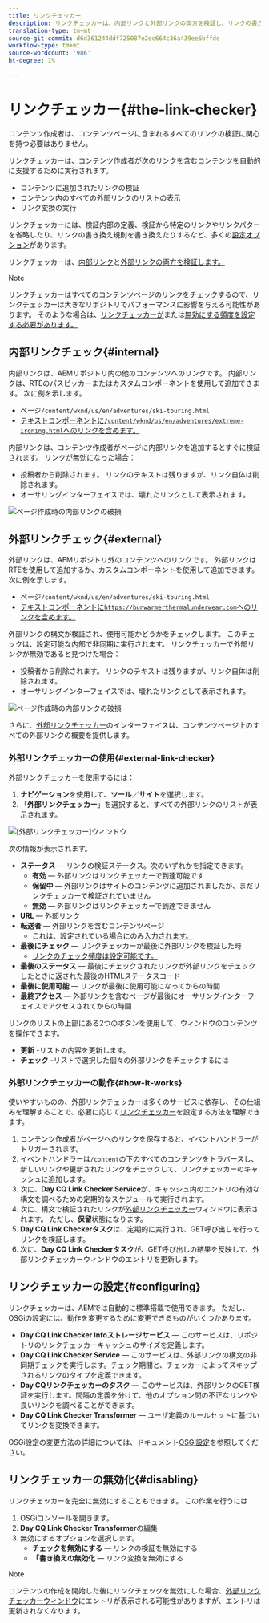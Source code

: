 ```yaml
---
title: リンクチェッカー
description: リンクチェッカーは、内部リンクと外部リンクの両方を検証し、リンクの書き換えを可能にします。
translation-type: tm+mt
source-git-commit: d6d361244ddf725087e2ec664c36a439ee6bffde
workflow-type: tm+mt
source-wordcount: '986'
ht-degree: 1%

---
```



# リンクチェッカー{#the-link-checker}

コンテンツ作成者は、コンテンツページに含まれるすべてのリンクの検証に関心を持つ必要はありません。

リンクチェッカーは、コンテンツ作成者が次のリンクを含むコンテンツを自動的に支援するために実行されます。

* コンテンツに追加されたリンクの検証
* コンテンツ内のすべての外部リンクのリストの表示
* リンク変換の実行

リンクチェッカーには、検証内部の定義、検証から特定のリンクやリンクパターを省略したり、リンクの書き換え規則を書き換えたりするなど、多くの[設定オプション](#configuring)があります。

リンクチェッカーは、[内部リンク](#internal)と[外部リンクの両方を検証します。](#external)

>[!NOTE]
>
>リンクチェッカーはすべてのコンテンツページのリンクをチェックするので、リンクチェッカーは大きなリポジトリでパフォーマンスに影響を与える可能性があります。 そのような場合は、[リンクチェッカーが](#configuring)または[無効にする頻度を設定する必要があります。](#disabling)

## 内部リンクチェック{#internal}

内部リンクは、AEMリポジトリ内の他のコンテンツへのリンクです。 内部リンクは、RTEのパスピッカーまたはカスタムコンポーネントを使用して追加できます。 次に例を示します。

* ページ`/content/wknd/us/en/adventures/ski-touring.html`
* [テキストコンポーネントに`/content/wknd/us/en/adventures/extreme-ironing.html`へのリンクを含めます。](https://experienceleague.adobe.com/docs/experience-manager-core-components/using/components/text.html)

内部リンクは、コンテンツ作成者がページに内部リンクを追加するとすぐに検証されます。 リンクが無効になった場合：

* 投稿者から削除されます。 リンクのテキストは残りますが、リンク自体は削除されます。
* オーサリングインターフェイスでは、壊れたリンクとして表示されます。

![ページ作成時の内部リンクの破損](assets/link-checker-invalid-link-internal.png)

## 外部リンクチェック{#external}

外部リンクは、AEMリポジトリ外のコンテンツへのリンクです。 外部リンクはRTEを使用して追加するか、カスタムコンポーネントを使用して追加できます。 次に例を示します。

* ページ`/content/wknd/us/en/adventures/ski-touring.html`
* [テキストコンポーネントに`https://bunwarmerthermalunderwear.com`へのリンクを含めます。](https://experienceleague.adobe.com/docs/experience-manager-core-components/using/components/text.html)

外部リンクの構文が検証され、使用可能かどうかをチェックします。 このチェックは、設定可能な内部で非同期に実行されます。 リンクチェッカーで外部リンクが無効であると見つけた場合：

* 投稿者から削除されます。 リンクのテキストは残りますが、リンク自体は削除されます。
* オーサリングインターフェイスでは、壊れたリンクとして表示されます。

![ページ作成時の内部リンクの破損](assets/link-checker-invalid-link-external.png)

さらに、[外部リンクチェッカー](#external-link-checker)のインターフェイスは、コンテンツページ上のすべての外部リンクの概要を提供します。

### 外部リンクチェッカーの使用{#external-link-checker}

外部リンクチェッカーを使用するには：

1. **ナビゲーション**&#x200B;を使用して、**ツール**／**サイト**&#x200B;を選択します。
1. 「**外部リンクチェッカー**」を選択すると、すべての外部リンクのリストが表示されます。

![[外部リンクチェッカー]ウィンドウ](assets/external-link-checker.png)

次の情報が表示されます。

* **ステータス**  — リンクの検証ステータス。次のいずれかを指定できます。
   * **有効**  — 外部リンクはリンクチェッカーで到達可能です
   * **保留中**  — 外部リンクはサイトのコンテンツに追加されましたが、まだリンクチェッカーで検証されていません
   * **無効**  — 外部リンクはリンクチェッカーで到達できません
* **URL**  — 外部リンク
* **転送者**  — 外部リンクを含むコンテンツページ
   * これは、設定されている場合にのみ[入力されます。](#configuring)
* **最後にチェック**  — リンクチェッカーが最後に外部リンクを検証した時
   * [リンクのチェック頻度は設定可能です。](#configuring)
* **最後のステータス**  — 最後にチェックされたリンクが外部リンクをチェックしたときに返された最後のHTMLステータスコード
* **最後に使用可能**  — リンクが最後に使用可能になってからの時間
* **最終アクセス**  — 外部リンクを含むページが最後にオーサリングインターフェイスでアクセスされてからの時間

リンクのリストの上部にある2つのボタンを使用して、ウィンドウのコンテンツを操作できます。

* **更新** -リストの内容を更新します。
* **チェック** -リストで選択した個々の外部リンクをチェックするには

### 外部リンクチェッカーの動作{#how-it-works}

使いやすいものの、外部リンクチェッカーは多くのサービスに依存し、その仕組みを理解することで、必要に応じて[リンクチェッカー](#configuring)を設定する方法を理解できます。

1. コンテンツ作成者がページへのリンクを保存すると、イベントハンドラーがトリガーされます。
1. イベントハンドラーは`/content`の下のすべてのコンテンツをトラバースし、新しいリンクや更新されたリンクをチェックして、リンクチェッカーのキャッシュに追加します。
1. 次に、**Day CQ Link Checker Service**&#x200B;が、キャッシュ内のエントリの有効な構文を調べるための定期的なスケジュールで実行されます。
1. 次に、構文で検証されたリンクが[外部リンクチェッカー](#external-link-checker)ウィンドウに表示されます。 ただし、**保留**&#x200B;状態になります。
1. **Day CQ Link Checkerタスク**&#x200B;は、定期的に実行され、GET呼び出しを行ってリンクを検証します。
1. 次に、**Day CQ Link Checkerタスク**&#x200B;が、GET呼び出しの結果を反映して、外部リンクチェッカーウィンドウのエントリを更新します。

## リンクチェッカーの設定{#configuring}

リンクチェッカーは、AEMでは自動的に標準搭載で使用できます。 ただし、OSGiの設定には、動作を変更するために変更できるものがいくつかあります。

* **Day CQ Link Checker Infoストレージサービス**  — このサービスは、リポジトリのリンクチェッカーキャッシュのサイズを定義します。
* **Day CQ Link Checker Service**  — このサービスは、外部リンクの構文の非同期チェックを実行します。チェック期間と、チェッカーによってスキップされるリンクのタイプを定義できます。
* **Day CQリンクチェッカーのタスク**  — このサービスは、外部リンクのGET検証を実行します。間隔の定義を分けて、他のオプション間の不正なリンクや良いリンクを調べることができます。
* **Day CQ Link Checker Transformer**  — ユーザ定義のルールセットに基づいてリンクを変換できます。

OSGi設定の変更方法の詳細については、ドキュメント[OSGi設定](/help/sites-deploying/osgi-configuration-settings.md)を参照してください。

## リンクチェッカーの無効化{#disabling}

リンクチェッカーを完全に無効にすることもできます。 この作業を行うには：

1. OSGiコンソールを開きます。
1. **Day CQ Link Checker Transformer**&#x200B;の編集
1. 無効にするオプションを選択します。
   * **チェックを無効にする**  — リンクの検証を無効にする
   * **「書き換えの無効化**  — リンク変換を無効にする

>[!NOTE]
>
>コンテンツの作成を開始した後にリンクチェックを無効にした場合、[外部リンクチェッカーウィンドウ](#external-link-checker)にエントリが表示される可能性がありますが、エントリは更新されなくなります。
